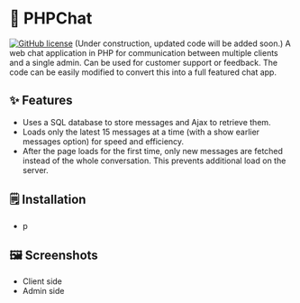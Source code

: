 # 🚀 PHPChat
[![GitHub license](https://img.shields.io/badge/licence-MIT-green)](https://github.com/pranavmittal611/PHPChat) 
(Under construction, updated code will be added soon.)
A web chat application in PHP for communication between multiple clients and a single admin. Can be used for customer support or feedback. The code can be easily modified to convert this into a full featured chat app.

## ✨ Features
* Uses a SQL database to store messages and Ajax to retrieve them.
* Loads only the latest 15 messages at a time (with a show earlier messages option) for speed and efficiency.
* After the page loads for the first time, only new messages are fetched instead of the whole conversation. This prevents additional load on the server.

## 🗒 Installation
* p

## :framed_picture: Screenshots
* Client side
* Admin side
